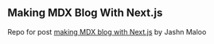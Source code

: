 ## Making MDX Blog With Next.js

Repo for post [making MDX blog with Next.js](https://jashn.xyz/blog/making-blog-with-nextjs-1) by Jashn Maloo
